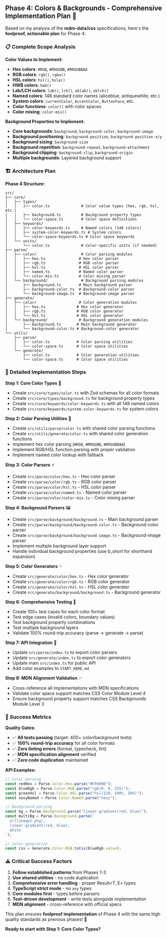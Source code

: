 ## Phase 4: Colors & Backgrounds - Comprehensive Implementation Plan 🎨

Based on my analysis of the **mdm-data/css** specifications, here's the **foolproof, actionable plan** for Phase 4:

### **📋 Complete Scope Analysis**

**Color Values to Implement:**
- **Hex colors**: `#RGB`, `#RRGGBB`, `#RRGGBBAA`
- **RGB colors**: `rgb()`, `rgba()`
- **HSL colors**: `hsl()`, `hsla()`
- **HWB colors**: `hwb()`
- **Lab/LCH colors**: `lab()`, `lch()`, `oklab()`, `oklch()`
- **Named colors**: 148 standard color names (aliceblue, antiquewhite, etc.)
- **System colors**: `currentColor`, `AccentColor`, `ButtonFace`, etc.
- **Color functions**: `color()` with color spaces
- **Color mixing**: `color-mix()`

**Background Properties to Implement:**
- **Core backgrounds**: `background`, `background-color`, `background-image`
- **Background positioning**: `background-position`, `background-position-x/y`
- **Background sizing**: `background-size`
- **Background repetition**: `background-repeat`, `background-attachment`
- **Background clipping**: `background-clip`, `background-origin`
- **Multiple backgrounds**: Layered background support

### **🏗️ Architecture Plan**

**Phase 4 Structure:**

```
src/
├── core/
│   ├── types/
│   │   ├── color.ts              # Color value types (hex, rgb, hsl, etc.)
│   │   ├── background.ts         # Background property types
│   │   └── color-space.ts        # Color space definitions
│   ├── keywords/
│   │   ├── color-keywords.ts     # Named colors (148 colors)
│   │   ├── system-color-keywords.ts # System colors
│   │   └── color-space-keywords.ts # Color space keywords
│   └── units/
│       └── color.ts              # Color-specific units (if needed)
├── parse/
│   ├── color/                    # Color parsing modules
│   │   ├── hex.ts               # Hex color parser
│   │   ├── rgb.ts               # RGB color parser
│   │   ├── hsl.ts               # HSL color parser
│   │   ├── named.ts             # Named color parser
│   │   └── color-mix.ts         # Color mixing parser
│   └── background/               # Background parsing modules
│       ├── background.ts        # Main background parser
│       ├── background-color.ts  # Background-color parser
│       └── background-image.ts  # Background-image parser
├── generate/
│   ├── color/                   # Color generation modules
│   │   ├── hex.ts              # Hex color generator
│   │   ├── rgb.ts              # RGB color generator
│   │   └── hsl.ts              # HSL color generator
│   └── background/              # Background generation modules
│       ├── background.ts       # Main background generator
│       └── background-color.ts # Background-color generator
└── utils/
    ├── parse/
    │   ├── color.ts            # Color parsing utilities
    │   └── color-space.ts      # Color space utilities
    └── generate/
        ├── color.ts            # Color generation utilities
        └── color-space.ts      # Color space utilities
```

### **📝 Detailed Implementation Steps**

**Step 1: Core Color Types** 🎯
- Create `src/core/types/color.ts` with Zod schemas for all color formats
- Create `src/core/types/background.ts` for background property types
- Create `src/core/keywords/color-keywords.ts` with all 148 named colors
- Create `src/core/keywords/system-color-keywords.ts` for system colors

**Step 2: Color Parsing Utilities** 🔧
- Create `src/utils/parse/color.ts` with shared color parsing functions
- Create `src/utils/generate/color.ts` with shared color generation functions
- Implement hex color parsing (`#RGB`, `#RRGGBB`, `#RRGGBBAA`)
- Implement RGB/HSL function parsing with proper validation
- Implement named color lookup with fallback

**Step 3: Color Parsers** ⚡
- Create `src/parse/color/hex.ts` - Hex color parser
- Create `src/parse/color/rgb.ts` - RGB color parser
- Create `src/parse/color/hsl.ts` - HSL color parser
- Create `src/parse/color/named.ts` - Named color parser
- Create `src/parse/color/color-mix.ts` - Color mixing parser

**Step 4: Background Parsers** 🖼️
- Create `src/parse/background/background.ts` - Main background parser
- Create `src/parse/background/background-color.ts` - Background-color parser
- Create `src/parse/background/background-image.ts` - Background-image parser
- Implement multiple background layer support
- Handle individual background properties (use b_short for shorthand expansion)

**Step 5: Color Generators** ✨
- Create `src/generate/color/hex.ts` - Hex color generator
- Create `src/generate/color/rgb.ts` - RGB color generator
- Create `src/generate/color/hsl.ts` - HSL color generator
- Create `src/generate/background/background.ts` - Background generator

**Step 6: Comprehensive Testing** 🧪
- Create 100+ test cases for each color format
- Test edge cases (invalid colors, boundary values)
- Test background property combinations
- Test multiple background layers
- Validate 100% round-trip accuracy (parse → generate → parse)

**Step 7: API Integration** 🔗
- Update `src/parse/index.ts` to export color parsers
- Update `src/generate/index.ts` to export color generators
- Update main `src/index.ts` for public API
- Add color examples to `START_HERE.md`

**Step 8: MDN Alignment Validation** ✅
- Cross-reference all implementations with MDN specifications
- Validate color space support matches CSS Color Module Level 4
- Ensure background property support matches CSS Backgrounds Module Level 3

### **🎯 Success Metrics**

**Quality Gates:**
- ✅ **All tests passing** (target: 400+ color/background tests)
- ✅ **100% round-trip accuracy** for all color formats
- ✅ **Zero linting errors** (format, typecheck, lint)
- ✅ **MDN specification alignment** verified
- ✅ **Zero code duplication** maintained

**API Examples:**

```typescript
// Color parsing
const redHex = Parse.Color.Hex.parse("#FF0000");
const blueRgb = Parse.Color.RGB.parse("rgb(0, 0, 255)");
const greenHsl = Parse.Color.HSL.parse("hsl(120, 100%, 50%)");
const navyNamed = Parse.Color.Named.parse("navy");

// Background parsing
const bg = Parse.Background.parse("linear-gradient(red, blue)");
const multiBg = Parse.Background.parse(`
  url(image1.png),
  linear-gradient(red, blue),
  white
`);

// Color generation
const css = Generate.Color.RGB.toCss(blueRgb.value);
```

### **⚠️ Critical Success Factors**

1. **Follow established patterns** from Phases 1-3
2. **Use shared utilities** - no code duplication
3. **Comprehensive error handling** - proper Result<T, E> types
4. **TypeScript strict mode** - no `any` types
5. **Core modules first** - types before parsers
6. **Test-driven development** - write tests alongside implementation
7. **MDN alignment** - cross-reference with official specs

This plan ensures **foolproof implementation** of Phase 4 with the same high quality standards as previous phases! 🚀

**Ready to start with Step 1: Core Color Types?**
